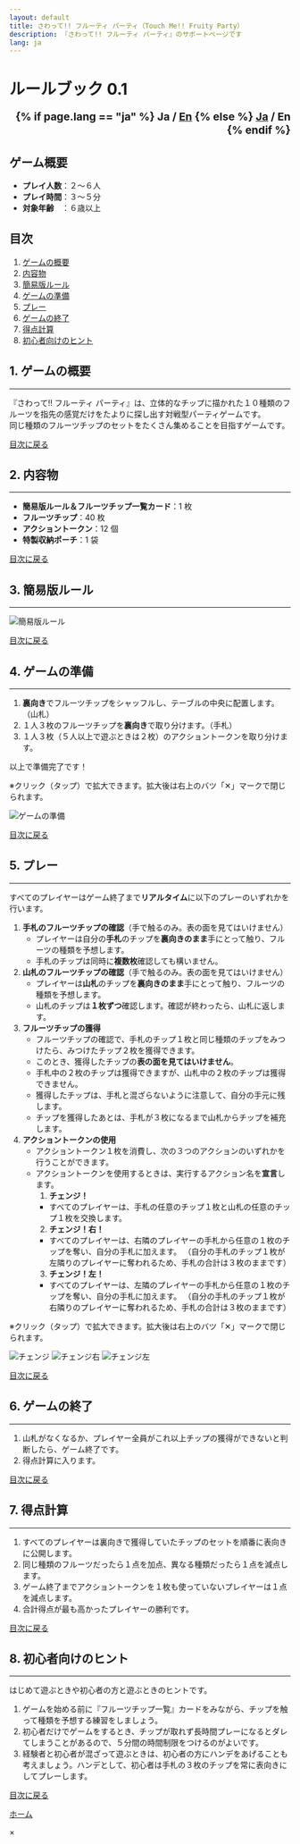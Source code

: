 ```yaml
---
layout: default
title: さわって!! フルーティ パーティ（Touch Me!! Fruity Party）
description: 『さわって!! フルーティ パーティ』のサポートページです
lang: ja
---
```


# **ルールブック 0.1**

<div style="text-align: right; font-size: 1.2rem; font-weight: bold;">
  {% if page.lang == "ja" %}
    <span>Ja / <a href="{{site.baseurl}}{% link _games/touch-me-fruity-party-en.md %}">En</a></span>
  {% else %}
    <span><a href="{{site.baseurl}}{% link _games/touch-me-fruity-party.md %}">Ja</a> / En</span>
  {% endif %}
</div>

## **ゲーム概要**

- **プレイ人数**：２～６人
- **プレイ時間**：３～５分
- **対象年齢**　：６歳以上

## **目次**

1. [ゲームの概要](#1-ゲームの概要)
2. [内容物](#2-内容物)
3. [簡易版ルール](#3-簡易版ルール)
4. [ゲームの準備](#4-ゲームの準備)
5. [プレー](#5-プレー)
6. [ゲームの終了](#6-ゲームの終了)
7. [得点計算](#7-得点計算)
8. [初心者向けのヒント](#8-初心者向けのヒント)

## **1. ゲームの概要**

---

『さわって!! フルーティ パーティ』は、立体的なチップに描かれた１０種類のフルーツを指先の感覚だけをたよりに探し出す対戦型パーティゲームです。  
同じ種類のフルーツチップのセットをたくさん集めることを目指すゲームです。

[目次に戻る](#目次)

## **2. 内容物**

---

- **簡易版ルール＆フルーツチップ一覧カード**：1 枚
- **フルーツチップ**：40 枚
- **アクショントークン**：12 個
- **特製収納ポーチ**：1 袋

[目次に戻る](#目次)

## **3. 簡易版ルール**

---

<div class="img-container">
    <img src="{{site.baseurl}}/assets/img/simple-rule-book-touch-me.jpg" alt="簡易版ルール">
</div>

[目次に戻る](#目次)

## **4. ゲームの準備**

---

1. **裏向き**でフルーツチップをシャッフルし、テーブルの中央に配置します。（山札）
2. １人３枚のフルーツチップを**裏向き**で取り分けます。（手札）
3. １人３枚（５人以上で遊ぶときは２枚）のアクショントークンを取り分けます。

以上で準備完了です！

※クリック（タップ）で拡大できます。拡大後は右上のバツ「✕」マークで閉じられます。

<div class="img-container">
  <img src="{{site.baseurl}}/assets/img/ゲームの準備-touch-me.jpg" alt="ゲームの準備" onclick="openModal(this.src)">
</div>

[目次に戻る](#目次)

## **5. プレー**

---

すべてのプレイヤーはゲーム終了まで**リアルタイム**に以下のプレーのいずれかを行います。

1. **手札のフルーツチップの確認**（手で触るのみ。表の面を見てはいけません）
   - プレイヤーは自分の**手札**のチップを**裏向きのまま**手にとって触り、フルーツの種類を予想します。
   - 手札のチップは同時に**複数枚**確認しても構いません。
2. **山札のフルーツチップの確認**（手で触るのみ。表の面を見てはいけません）
   - プレイヤーは**山札**のチップを**裏向きのまま**手にとって触り、フルーツの種類を予想します。
   - 山札のチップは**１枚ずつ**確認します。確認が終わったら、山札に返します。
3. **フルーツチップの獲得**
   - フルーツチップの確認で、手札のチップ１枚と同じ種類のチップをみつけたら、みつけたチップ２枚を獲得できます。
   - このとき、獲得したチップの**表の面を見てはいけません**。
   - 手札中の２枚のチップは獲得できますが、山札中の２枚のチップは獲得できません。
   - 獲得したチップは、手札と混ざらないように注意して、自分の手元に残します。
   - チップを獲得したあとは、手札が３枚になるまで山札からチップを補充します。
4. **アクショントークンの使用**
   - アクショントークン１枚を消費し、次の３つのアクションのいずれかを行うことができます。
   - アクショントークンを使用するときは、実行するアクション名を**宣言**します。
     1. **チェンジ！**
     - すべてのプレイヤーは、手札の任意のチップ１枚と山札の任意のチップ１枚を交換します。
     2. **チェンジ！右！**
     - すべてのプレイヤーは、右隣のプレイヤーの手札から任意の１枚のチップを奪い、自分の手札に加えます。
       （自分の手札のチップ１枚が左隣りのプレイヤーに奪われるため、手札の合計は３枚のままです）
     3. **チェンジ！左！**
     - すべてのプレイヤーは、左隣のプレイヤーの手札から任意の１枚のチップを奪い、自分の手札に加えます。
       （自分の手札のチップ１枚が右隣りのプレイヤーに奪われるため、手札の合計は３枚のままです）

※クリック（タップ）で拡大できます。拡大後は右上のバツ「✕」マークで閉じられます。

<div class="img-container">
  <img src="{{site.baseurl}}/assets/img/チェンジ.jpg" alt="チェンジ" onclick="openModal(this.src)">
  <img src="{{site.baseurl}}/assets/img/チェンジ右.jpg" alt="チェンジ右" onclick="openModal(this.src)">
  <img src="{{site.baseurl}}/assets/img/チェンジ左.jpg" alt="チェンジ左" onclick="openModal(this.src)">
</div>

[目次に戻る](#目次)

## **6. ゲームの終了**

---

1. 山札がなくなるか、プレイヤー全員がこれ以上チップの獲得ができないと判断したら、ゲーム終了です。
2. 得点計算に入ります。

[目次に戻る](#目次)

## **7. 得点計算**

---

1. すべてのプレイヤーは裏向きで獲得していたチップのセットを順番に表向きに公開します。
2. 同じ種類のフルーツだったら１点を加点、異なる種類だったら１点を減点します。
3. ゲーム終了までアクショントークンを１枚も使っていないプレイヤーは１点を減点します。
4. 合計得点が最も高かったプレイヤーの勝利です。

[目次に戻る](#目次)

## **8. 初心者向けのヒント**

---

はじめて遊ぶときや初心者の方と遊ぶときのヒントです。

1. ゲームを始める前に『フルーツチップ一覧』カードをみながら、チップを触って種類を予想する練習をしましょう。
2. 初心者だけでゲームをするとき、チップが取れず長時間プレーになるとダレてしまうことがあるので、５分間の時間制限をつけるのがよいです。
3. 経験者と初心者が混ざって遊ぶときは、初心者の方にハンデをあげることも考えましょう。ハンデとして、初心者は手札の３枚のチップを常に表向きにしてプレーします。

[目次に戻る](#目次)

[ホーム](./)

<!-- モーダル表示用の要素 -->
<div id="imgModal" class="modal" onclick="closeModal()">
  <span class="close">&times;</span>
  <img class="modal-content" id="modalImage">
</div>
